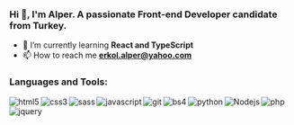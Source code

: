 ### Hi 👋, I'm Alper. A passionate Front-end Developer candidate from Turkey. 


- 🌱 I’m currently learning **React and TypeScript**
- 📫 How to reach me **erkol.alper@yahoo.com**

### Languages and Tools:

<img align="left" alt="html5" src="https://img.shields.io/badge/-HTML5-E34F26?style=flat-square&logo=html5&logoColor=white" />
<img align="left"  alt="css3" src="https://img.shields.io/badge/-CSS3-1572B6?style=flat-square&logo=css3&logoColor=white" />
<img align="left"  alt="sass" src="https://img.shields.io/badge/-SASS-CC6699?style=flat-square&logo=sass&logoColor=white" />
<img align="left"  alt="javascript" src="https://img.shields.io/badge/-Javascript-323330?style=flat-square&logo=javascript&logoColor=F0DB4F" />
<img align="left"  alt="git" src="https://img.shields.io/badge/-Git-F05032?style=flat-square&logo=git&logoColor=white" />
<img align="left"  alt="bs4" src="https://img.shields.io/badge/-Bootstrap4-E34F26?style=flat-square&logo=bootstrap&logoColor=white" />
<img align="left"  alt="python" src="https://img.shields.io/badge/-Python-4B8BBE?style=flat-square&logo=python&logoColor=white" />	
<img align="left"  alt="Nodejs" src="https://img.shields.io/badge/-Node.js-43853d?style=flat-square&logo=Node.js&logoColor=white" />
<img align="left"  alt "java" src="https://img.shields.io/badge/Java-ED8B00?style=flat-square&logo=java&logoColor=white" />
<img align="left" alt="php" src="https://img.shields.io/badge/PHP-777BB4?style=flat-square&logo=php&logoColor=white" />
<img align="left" alt="jquery" src="https://img.shields.io/badge/jQuery-0769AD?style=flat-square&logo=jquery&logoColor=white" />

